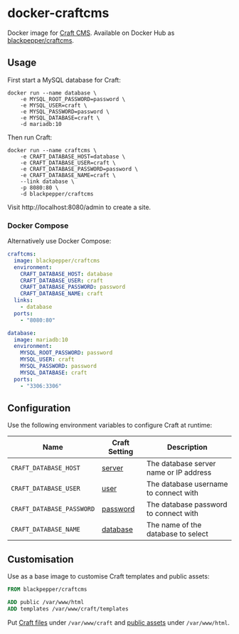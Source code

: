 # docker-craftcms

Docker image for [Craft CMS](https://craftcms.com/). Available on Docker Hub as [blackpepper/craftcms](https://hub.docker.com/r/blackpepper/craftcms/).

## Usage

First start a MySQL database for Craft:

```Shell
docker run --name database \
	-e MYSQL_ROOT_PASSWORD=password \
	-e MYSQL_USER=craft \
	-e MYSQL_PASSWORD=password \
	-e MYSQL_DATABASE=craft \
	-d mariadb:10
```

Then run Craft:

```Shell
docker run --name craftcms \
	-e CRAFT_DATABASE_HOST=database \
	-e CRAFT_DATABASE_USER=craft \
	-e CRAFT_DATABASE_PASSWORD=password \
	-e CRAFT_DATABASE_NAME=craft \
	--link database \
	-p 8080:80 \
	-d blackpepper/craftcms
```

Visit http://localhost:8080/admin to create a site.

### Docker Compose

Alternatively use Docker Compose:

```YAML
craftcms:
  image: blackpepper/craftcms
  environment:
    CRAFT_DATABASE_HOST: database
    CRAFT_DATABASE_USER: craft
    CRAFT_DATABASE_PASSWORD: password
    CRAFT_DATABASE_NAME: craft
  links:
    - database
  ports:
    - "8080:80"

database:
  image: mariadb:10
  environment:
    MYSQL_ROOT_PASSWORD: password
    MYSQL_USER: craft
    MYSQL_PASSWORD: password
    MYSQL_DATABASE: craft
  ports:
    - "3306:3306"
```

## Configuration

Use the following environment variables to configure Craft at runtime:

Name | Craft Setting | Description
-----|---------------|------------
`CRAFT_DATABASE_HOST` | [server](https://craftcms.com/docs/installing#step-4-tell-craft-how-to-connect-to-your-database) | The database server name or IP address
`CRAFT_DATABASE_USER` | [user](https://craftcms.com/docs/installing#step-4-tell-craft-how-to-connect-to-your-database) | The database username to connect with
`CRAFT_DATABASE_PASSWORD` | [password](https://craftcms.com/docs/installing#step-4-tell-craft-how-to-connect-to-your-database) | The database password to connect with
`CRAFT_DATABASE_NAME` | [database](https://craftcms.com/docs/installing#step-4-tell-craft-how-to-connect-to-your-database) | The name of the database to select

## Customisation

Use as a base image to customise Craft templates and public assets:

```Dockerfile
FROM blackpepper/craftcms

ADD public /var/www/html
ADD templates /var/www/craft/templates
```

Put [Craft files](https://craftcms.com/docs/folder-structure) under `/var/www/craft` and
[public assets](https://craftcms.com/docs/installing#step-1-upload-the-files) under `/var/www/html`.
